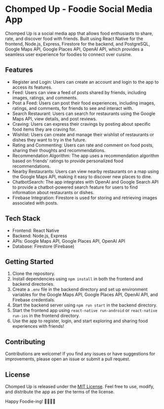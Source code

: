 # Chomped Up - Foodie Social Media App

Chomped Up is a social media app that allows food enthusiasts to share, rate, and discover food with friends. Built using React Native for the frontend, Node.js, Express, Firestore for the backend, and PostgreSQL, Google Maps API, Google Places API, OpenAI API, which provides a seamless user experience for foodies to connect over cuisine.

## Features

- Register and Login: Users can create an account and login to the app to access its features.
- Feed: Users can view a feed of posts shared by friends, including images, ratings, and comments.
- Post a Feed: Users can post their food experiences, including images, ratings, and comments, for friends to see and interact with.
- Search Restaurant: Users can search for restaurants using the Google Maps API, view details, and post reviews.
- Craving: Users can express their cravings by posting about specific food items they are craving for.
- Wishlist: Users can create and manage their wishlist of restaurants or dishes they want to try in the future.
- Rating and Commenting: Users can rate and comment on food posts, sharing their thoughts and recommendations.
- Recommendation Algorithm: The app uses a recommendation algorithm based on friends' ratings to provide personalized food recommendations.
- Nearby Restaurants: Users can view nearby restaurants on a map using the Google Maps API, making it easy to discover new places to dine.
- ChatbotSearch: The app integrates with OpenAI and Google Search API to provide a chatbot-powered search feature for users to find information about restaurants or dishes.
- Firebase Integration: Firestore is used for storing and retrieving images associated with posts.

## Tech Stack

- Frontend: React Native
- Backend: Node.js, Express
- APIs: Google Maps API, Google Places API, OpenAI API
- Database: Firestore (Firebase)

## Getting Started

1. Clone the repository.
2. Install dependencies using `npm install` in both the frontend and backend directories.
3. Create a `.env` file in the backend directory and set up environment variables for the Google Maps API, Google Places API, OpenAI API, and Firebase credentials.
4. Start the backend server using `npm run start` in the backend directory.
5. Start the frontend app using `react-native run-android` or `react-native run-ios` in the frontend directory.
6. Use the app to register, login, and start exploring and sharing food experiences with friends!

## Contributing

Contributions are welcome! If you find any issues or have suggestions for improvements, please open an issue or submit a pull request.

## License

Chomped Up is released under the [MIT License](LICENSE). Feel free to use, modify, and distribute the app as per the terms of the license.

Happy Foodie-ing! 🍔🍕🍣🍩
